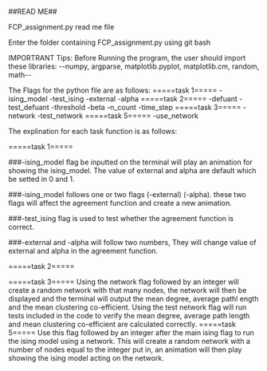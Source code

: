 ##READ ME##

FCP_assignment.py read me file

Enter the folder containing FCP_assignment.py using git bash

IMPORTRANT Tips: Before Running the program, the user should import these libraries:
--numpy, argparse, matplotlib.pyplot, matplotlib.cm, random, math--

The Flags for the python file are as follows:
=====task 1=====
-ising_model
-test_ising
-external
-alpha
=====task 2=====
-defuant
-test_defuant
-threshold
-beta
-n_count
-time_step
=====task 3=====
-network
-test_network
=====task 5=====
-use_network

The explination for each task function is as follows:

=====task 1=====

###-ising_model flag be inputted on the terminal will play an animation for showing the ising_model. The value of external and alpha are default which be setted in 0 and 1.

###-ising_model  follows one or two flags (-external) (-alpha). these two flags will affect the agreement function and create a new animation.

###-test_ising flag is used to test whether the agreement function is correct.    

###-external and -alpha will follow two numbers, They will change value of external and alpha in the agreement function.



=====task 2=====

=====task 3=====
Using the network flag followed by an integer will create a random network with that many nodes, the network will then be displayed and the terminal will output the mean degree, average pathl ength and the mean clustering co-efficient.
Using the test network flag will run tests included in the code to verify the mean degree, average path length and mean clustering co-efficient are calculated correctly.
=====task 5=====
Use this flag followed by an integer after the main ising flag to run the ising model using a network. This will create a random network with a number of nodes equal to the integer put in, an animation will then play showing the ising model acting on the network. 
